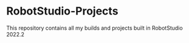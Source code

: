 # RobotStudio-Projects
This repository contains all my builds and projects built in RobotStudio 2022.2
